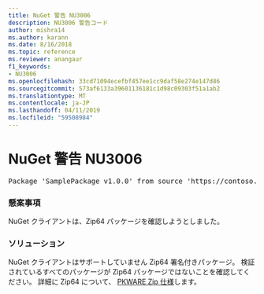 ```yaml
---
title: NuGet 警告 NU3006
description: NU3006 警告コード
author: mishra14
ms.author: karann
ms.date: 8/16/2018
ms.topic: reference
ms.reviewer: anangaur
f1_keywords:
- NU3006
ms.openlocfilehash: 33cd71094ecefbf457ee1cc9daf58e274e147d86
ms.sourcegitcommit: 573af6133a39601136181c1d98c09303f51a1ab2
ms.translationtype: MT
ms.contentlocale: ja-JP
ms.lasthandoff: 04/11/2019
ms.locfileid: "59508984"
---
```

# <a name="nuget-warning-nu3006"></a>NuGet 警告 NU3006

<pre>Package 'SamplePackage v1.0.0' from source 'https://contoso.com/index.json': Signed Zip64 packages are not supported.</pre>

### <a name="issue"></a>懸案事項

NuGet クライアントは、Zip64 パッケージを確認しようとしました。


### <a name="solution"></a>ソリューション

NuGet クライアントはサポートしていません Zip64 署名付きパッケージ。 検証されているすべてのパッケージが Zip64 パッケージではないことを確認してください。 詳細に Zip64 について、 [PKWARE Zip 仕様](https://pkware.cachefly.net/webdocs/casestudies/APPNOTE.TXT)します。


